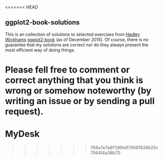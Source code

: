<<<<<<< HEAD
## ggplot2-book-solutions

This is an collection of solutions to selected exercises from [Hadley Wickhams](https://github.com/hadley) [ggplot2-book](https://github.com/hadley/ggplot2-book) (as of December 2015). Of course, there is no guarantee that my solutions are correct nor do they always present the most efficient way of doing things.

Please fell free to comment or correct anything that you think is wrong or somehow noteworthy (by writing an issue or by sending a pull request).
=======
# MyDesk
>>>>>>> 768a7e7a8f7d6fe979091828b25c7064f4a38b70
